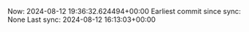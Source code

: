 Now: 2024-08-12 19:36:32.624494+00:00 Earliest commit since sync: None Last sync: 2024-08-12 16:13:03+00:00
